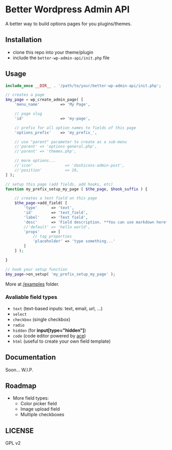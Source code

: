 # Better Wordpress Admin API

A better way to build options pages for you plugins/themes.

## Installation

- clone this repo into your theme/plugin
- include the `better-wp-admin-api/init.php` file

## Usage

```php
include_once __DIR__ . '/path/to/your/better-wp-admin-api/init.php';

// creates a page
$my_page = wp_create_admin_page( [
    'menu_name'         => 'My Page',

    // page slug
    'id'                => 'my-page',

    // prefix for all option names to fields of this page
    'options_prefix'    => 'my_prefix_',

    // use "parent" parameter to create as a sub-menu
    //'parent' => 'options-general.php',
    //'parent' => 'themes.php',

    // more options...
    //'icon'              => 'dashicons-admin-post',
    //'position'          => 10,
] );

// setup this page (add fields, add hooks, etc)
function my_prefix_setup_my_page ( $the_page, $hook_suffix ) {

    // creates a text field on this page
    $the_page->add_field( [
        'type'      => 'text',
        'id'        => 'text_field',
        'label'     => 'Text field',
        'desc'      => 'Field description. **You can use markdown here**.',
        //'default' => 'hello world',
        'props'     => [
            // tag properties
            'placeholder' => 'type something...'
        ]
    ] );

}

// hook your setup function
$my_page->on_setup( 'my_prefix_setup_my_page' );
```

More at [/examples](https://github.com/luizbills/better-wordpress-admin-api/tree/master/examples) folder.

### Avaliable field types

- `text` (text-based inputs: text, email, url, ...)
- `select`
- `checkbox` (single checkbox)
- `radio`
- `hidden` (for **input[type="hidden"]**)
- `code` (code editor powered by [ace](https://ace.c9.io/))
- `html` (useful to create your own field template)

## Documentation

Soon... W.I.P.

## Roadmap

- More field types:
    - Color picker field
    - Image upload field
    - Multiple checkboxes

## LICENSE

GPL v2
